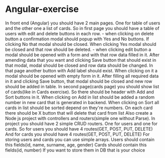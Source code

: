 # Angular-exercise
In front end (Angular) you should have 2 main pages. One for table of users and the other one a list of cards. So in first page you should have a table of users with edit and delete buttons in each row. - when clicking on delete button a confirmation modal should popup with Yes and No buttons. If clicking No that modal should be closed. When clicking Yes modal should be closed and that row should be deleted. - when clicking edit button a modal should be opened with a form and with that row data filled in it. After amending data that you want and clicking Save button that should exist in that modal, modal should be closed and row data should be changed.  In that page another button with Add label should exist. When clicking on it a modal should be opened with empty form in it. After filling all required data in it and clicking Save button, that modal should be closed and new row should be added in table.  In second page(cards page) you should show list of cards(like in Cards exercise). So there should be header with Add and Sort buttons in it. When clicking on Add in list should be added a random number in new card that is generated in backend. When clicking on Sort all cards in list should be sorted depend on they're numbers. On each card there should be X button that will delete that card from list  Also create a Node js project with controllers and routers(simple one without Parse). In project you should have 2 simple CRUD routers. One for users and one for cards. So for users you should have 4 routes(GET, POST, PUT, DELETE) And for cards you should have 4 routes(GET, POST, PUT, DELETE) For storing users and cards you can use simple arrays. Users should contain this fields(id, name, surname, age, gender) Cards should contain this fields(id, number)  If you want to store them in DB that is your choice
